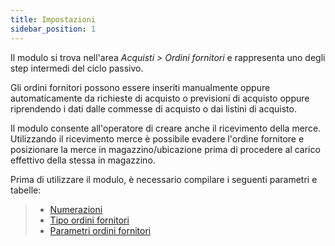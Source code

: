 ```yaml
---
title: Impostazioni
sidebar_position: 1
---
```


Il modulo si trova nell'area *Acquisti > Ordini fornitori* e rappresenta uno degli step intermedi del ciclo passivo.

Gli ordini fornitori possono essere inseriti manualmente oppure automaticamente da richieste di acquisto o previsioni di acquisto oppure riprendendo i dati dalle commesse di acquisto o dai listini di acquisto.

Il modulo consente all'operatore di creare anche il ricevimento della merce. Utilizzando il ricevimento merce è possibile evadere l'ordine fornitore e posizionare la merce in magazzino/ubicazione prima di procedere al carico effettivo della stessa in magazzino.

Prima di utilizzare il modulo, è necessario compilare i seguenti parametri e tabelle:   
> - [Numerazioni](/docs/configurations/tables/fluentis-numerations)    
> - [Tipo ordini fornitori](/docs/configurations/tables/purchase/purchase-orders-type) 
> - [Parametri ordini fornitori](/docs/configurations/parameters/purchase/purchase-orders-parameters)